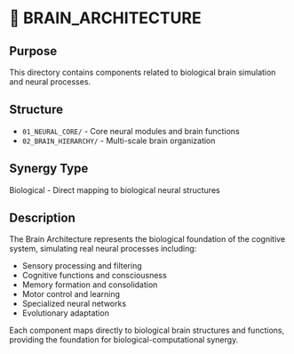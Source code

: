 # 🧠 BRAIN_ARCHITECTURE

## Purpose
This directory contains components related to biological brain simulation and neural processes.

## Structure
- `01_NEURAL_CORE/` - Core neural modules and brain functions
- `02_BRAIN_HIERARCHY/` - Multi-scale brain organization

## Synergy Type
Biological - Direct mapping to biological neural structures

## Description
The Brain Architecture represents the biological foundation of the cognitive system, simulating real neural processes including:
- Sensory processing and filtering
- Cognitive functions and consciousness
- Memory formation and consolidation
- Motor control and learning
- Specialized neural networks
- Evolutionary adaptation

Each component maps directly to biological brain structures and functions, providing the foundation for biological-computational synergy.
